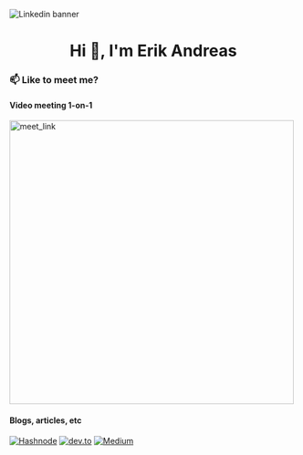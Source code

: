 ![Linkedin banner](https://github.com/user-attachments/assets/a2441d52-5aeb-436c-a41c-2ed574670bd7)
<h1 align="center">Hi 👋, I'm Erik Andreas</h1>

### 📫 Like to meet me?
#### Video meeting 1-on-1
<a href="https://calendly.com/erikandreasdev/30min" target="_blank"><img width="498" alt="meet_link" src="https://user-images.githubusercontent.com/15426564/144297439-f530f383-e73e-41e0-9914-a9b7d3f432e5.png"></a>

#### Blogs, articles, etc

[![Hashnode](https://img.shields.io/badge/Hashnode-2962FF?style=for-the-badge&logo=hashnode&logoColor=white)](https://hashnode.com/@erikandreasdev)
[![dev.to](https://img.shields.io/badge/dev.to-0A0A0A?style=for-the-badge&logo=devdotto&logoColor=white)](https://dev.to/erikandreasdev)
[![Medium](https://img.shields.io/badge/Medium-12100E?style=for-the-badge&logo=medium&logoColor=white)](https://medium.com/@erikandreasdev)

<!--START_SECTION:waka-->
<!--END_SECTION:waka-->